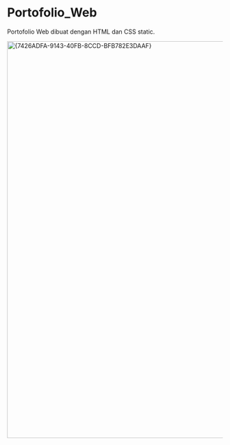 # Portofolio_Web
Portofolio Web dibuat dengan HTML dan CSS static.


<img width="1884" height="926" alt="{7426ADFA-9143-40FB-8CCD-BFB782E3DAAF}" src="https://github.com/user-attachments/assets/ae4d7265-c018-4c9c-bd58-62e8a29feac0" />
